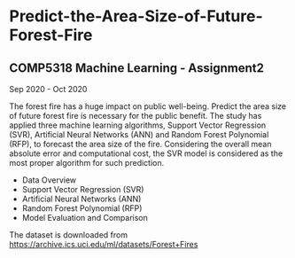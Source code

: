 # Predict-the-Area-Size-of-Future-Forest-Fire
## COMP5318 Machine Learning - Assignment2
Sep 2020 - Oct 2020


The forest fire has a huge impact on public well-being. Predict the area size of future forest fire is necessary for the public benefit. The study has applied three machine learning algorithms, Support Vector Regression (SVR), Artificial Neural Networks (ANN) and Random Forest Polynomial (RFP), to forecast the area size of the fire. Considering the overall mean absolute error and computational cost, the SVR model is considered as the most proper algorithm for such prediction.


* Data Overview
* Support Vector Regression (SVR)
* Artificial Neural Networks (ANN)
* Random Forest Polynomial (RFP)
* Model Evaluation and Comparison

The dataset is downloaded from https://archive.ics.uci.edu/ml/datasets/Forest+Fires

